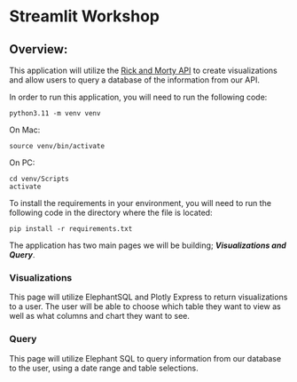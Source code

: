 # Streamlit Workshop

## Overview:
This application will utilize the [Rick and Morty API](https://rickandmortyapi.com/) to create visualizations and allow users to query a database of the information from our API.


In order to run this application, you will need to run the following code:

```
python3.11 -m venv venv
```
On Mac:
```
source venv/bin/activate
```

On PC:
```
cd venv/Scripts
activate
```

To install the requirements in your environment, you will need to run the following code in the directory where the file is located:

```
pip install -r requirements.txt
```

The application has two main pages we will be building; ***Visualizations and Query***.

### Visualizations
This page will utilize ElephantSQL and Plotly Express to return visualizations to a user. The user will be able to choose which table they want to view as well as what columns and chart they want to see.

### Query
This page will utilize Elephant SQL to query information from our database to the user, using a date range and table selections.